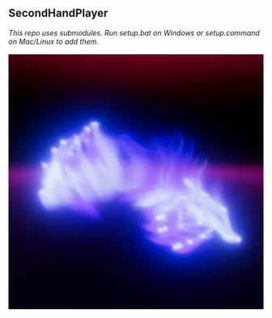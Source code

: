 ## SecondHandPlayer
<i>This repo uses submodules. Run setup.bat on Windows or setup.command on Mac/Linux to add them.</i><br>
<br>
<img src="./docs/images/cover.jpg">

